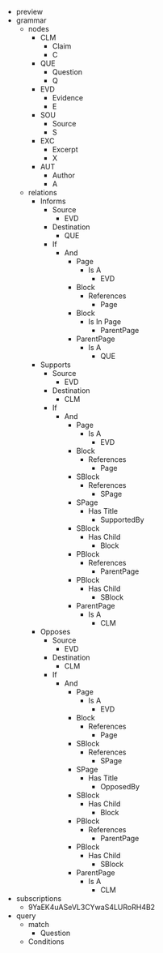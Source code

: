 - preview
- grammar
    - nodes
        - CLM
            - Claim
            - C
        - QUE
            - Question
            - Q
        - EVD
            - Evidence
            - E
        - SOU
            - Source
            - S
        - EXC
            - Excerpt
            - X
        - AUT
            - Author
            - A
    - relations
        - Informs
            - Source
                - EVD
            - Destination
                - QUE
            - If
                - And
                    - Page
                        - Is A
                            - EVD
                    - Block
                        - References
                            - Page
                    - Block
                        - Is In Page
                            - ParentPage
                    - ParentPage
                        - Is A
                            - QUE
        - Supports
            - Source
                - EVD
            - Destination
                - CLM
            - If
                - And
                    - Page
                        - Is A
                            - EVD
                    - Block
                        - References
                            - Page
                    - SBlock
                        - References
                            - SPage
                    - SPage
                        - Has Title
                            - SupportedBy
                    - SBlock
                        - Has Child
                            - Block
                    - PBlock
                        - References
                            - ParentPage
                    - PBlock
                        - Has Child
                            - SBlock
                    - ParentPage
                        - Is A
                            - CLM
        - Opposes
            - Source
                - EVD
            - Destination
                - CLM
            - If
                - And
                    - Page
                        - Is A
                            - EVD
                    - Block
                        - References
                            - Page
                    - SBlock
                        - References
                            - SPage
                    - SPage
                        - Has Title
                            - OpposedBy
                    - SBlock
                        - Has Child
                            - Block
                    - PBlock
                        - References
                            - ParentPage
                    - PBlock
                        - Has Child
                            - SBlock
                    - ParentPage
                        - Is A
                            - CLM
- subscriptions
    - 9YaEK4uASeVL3CYwaS4LURoRH4B2
- query
    - match
        - Question
    - Conditions
